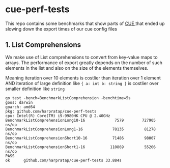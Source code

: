 # cue-perf-tests

This repo contains some benchmarks that show parts of [CUE
](https://cuelang.org/) that ended up slowing down the export times of our cue config files

## 1. List Comprehensions

We make use of List comprehensions to convert from key-value maps to arrays.
The performance of export greatly depends on the number of such elements in the list and also on the size of the elements themselves.

Meaning iteration over 10 elements is costlier than iteration over 1 element
AND iteration of large definition like `{ a: int b: string }` is costlier over smaller definition like `string`

```
go test -bench=BenchmarkListComprehension -benchtime=5s
goos: darwin
goarch: amd64
pkg: github.com/harpratap/cue-perf-tests
cpu: Intel(R) Core(TM) i9-9980HK CPU @ 2.40GHz
BenchmarkListComprehensionLong10-16     	    7579	    727905 ns/op
BenchmarkListComprehensionLong1-16      	   78135	     81278 ns/op
BenchmarkListComprehensionShort10-16    	   71486	     98007 ns/op
BenchmarkListComprehensionShort1-16     	  110869	     55206 ns/op
PASS
ok  	github.com/harpratap/cue-perf-tests	33.884s
```
